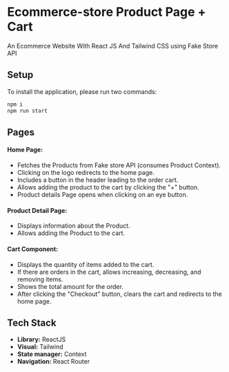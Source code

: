 # Ecommerce-store Product Page + Cart

An Ecommerce Website With React JS And Tailwind CSS using Fake Store API

## Setup
To install the application, please run two commands:
```bash
npm i
npm run start
```

## Pages
#### **Home Page:**
- Fetches the Products from Fake store API (consumes Product Context).
- Clicking on the logo redirects to the home page.
- Includes a button in the header leading to the order cart.
- Allows adding the product to the cart by clicking the "+" button.
- Product details Page opens when clicking on an eye button.
  
#### **Product Detail Page:**
- Displays information about the Product.
- Allows adding the Product to the cart.
  
#### **Cart Component:**
- Displays the quantity of items added to the cart.
- If there are orders in the cart, allows increasing, decreasing, and removing items.
- Shows the total amount for the order.
- After clicking the "Checkout" button, clears the cart and redirects to the home page.

## Tech Stack

- **Library:** ReactJS
- **Visual:** Tailwind
- **State manager:** Context
- **Navigation:** React Router